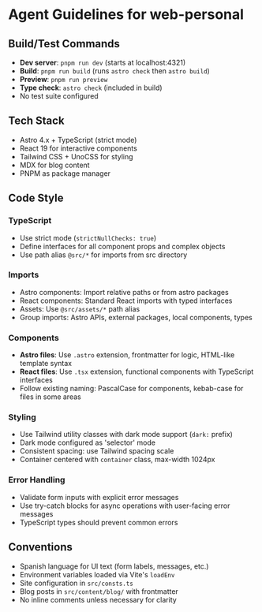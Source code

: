 # Agent Guidelines for web-personal

## Build/Test Commands

- **Dev server**: `pnpm run dev` (starts at localhost:4321)
- **Build**: `pnpm run build` (runs `astro check` then `astro build`)
- **Preview**: `pnpm run preview`
- **Type check**: `astro check` (included in build)
- No test suite configured

## Tech Stack

- Astro 4.x + TypeScript (strict mode)
- React 19 for interactive components
- Tailwind CSS + UnoCSS for styling
- MDX for blog content
- PNPM as package manager

## Code Style

### TypeScript

- Use strict mode (`strictNullChecks: true`)
- Define interfaces for all component props and complex objects
- Use path alias `@src/*` for imports from src directory

### Imports

- Astro components: Import relative paths or from astro packages
- React components: Standard React imports with typed interfaces
- Assets: Use `@src/assets/*` path alias
- Group imports: Astro APIs, external packages, local components, types

### Components

- **Astro files**: Use `.astro` extension, frontmatter for logic, HTML-like template syntax
- **React files**: Use `.tsx` extension, functional components with TypeScript interfaces
- Follow existing naming: PascalCase for components, kebab-case for files in some areas

### Styling

- Use Tailwind utility classes with dark mode support (`dark:` prefix)
- Dark mode configured as 'selector' mode
- Consistent spacing: use Tailwind spacing scale
- Container centered with `container` class, max-width 1024px

### Error Handling

- Validate form inputs with explicit error messages
- Use try-catch blocks for async operations with user-facing error messages
- TypeScript types should prevent common errors

## Conventions

- Spanish language for UI text (form labels, messages, etc.)
- Environment variables loaded via Vite's `loadEnv`
- Site configuration in `src/consts.ts`
- Blog posts in `src/content/blog/` with frontmatter
- No inline comments unless necessary for clarity
